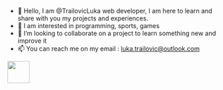- 👋 Hello, I am @TrailovicLuka  web developer, I am here to learn and share with you my projects and experiences.
- 👀 I am interested in programming, sports, games
- 💞️ I’m looking to collaborate on a project to learn something new and improve it 
- 📫 You can reach me on my email : luka.trailovic@outlook.com
<!DOCTYPE html>
<html lang="en">
  <head>
    <meta charset="utf-8" />
  </head>
  <body>
  <img src="https://cdn.jsdelivr.net/gh/devicons/devicon/icons/html5/html5-original.svg" width="50" height="50" />
  </body>
</html>
